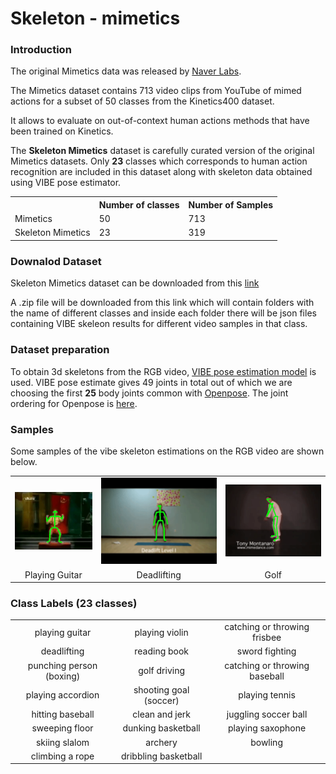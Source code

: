 # Skeleton - mimetics

### Introduction

The original Mimetics data was released by [Naver Labs](https://europe.naverlabs.com/research/computer-vision-research-naver-labs-europe/mimetics/).

The Mimetics dataset contains 713 video clips from YouTube of mimed actions for a subset of 50 classes from the Kinetics400 dataset.

It allows to evaluate on out-of-context human actions methods that have been trained on Kinetics.

The <b>Skeleton Mimetics</b> dataset is carefully curated version of the original Mimetics datasets. Only <b>23</b> classes which corresponds to human action recognition are included in this dataset along with skeleton data obtained using VIBE pose estimator.

<center>
<table >
  <tr>
    <th/>
    <th>Number of classes</th>
    <th>Number of Samples</th>
  </tr>

  <tr>
    <td>Mimetics</td>
    <td>50</td>
    <td>713</td>
  </tr>

  <tr>
    <td>Skeleton Mimetics</td>
    <td>23</td>
    <td>319</td>
  </tr>
</table>
</center>

### Downalod Dataset

Skeleton Mimetics dataset can be downloaded from this <a href = "https://zenodo.org/record/4543220">link</a>

A .zip file will be downloaded from this link which will contain folders with the name of different classes and inside each folder there will be json files containing VIBE skeleon results for different video samples in that class.

### Dataset preparation

To obtain 3d skeletons from the RGB video, [VIBE pose estimation model](https://github.com/mkocabas/VIBE) is used. VIBE pose estimate gives 49 joints in total out of which we are choosing the first <b>25</b>
body joints common with [Openpose](https://github.com/CMU-Perceptual-Computing-Lab/openpose). The joint ordering for Openpose is [here](https://github.com/CMU-Perceptual-Computing-Lab/openpose/blob/master/doc/output.md#keypoint-ordering-in-cpython).

### Samples

Some samples of the vibe skeleton estimations on the RGB video are shown below.


<table>
<tr>
  <td>
    <img src = "../static/mimetics_1.gif"/>
  </td>
  <td>
    <img src = "../static/mimetics_2.gif" />
  </td>
  <td>
    <img src = "../static/mimetics_3.gif"/>
  </td>
</tr>

<tr>
  <td align="center">Playing Guitar</td>
  <td align="center">Deadlifting</td>
  <td align="center">Golf</td>
</tr>

</table>

### Class Labels (23 classes)

<table>

<tr>
 <td align = "center">playing guitar</td>
 <td align = "center">playing violin</td>
 <td align = "center">catching or throwing frisbee</td>
</tr>
<tr>
 <td align = "center">deadlifting</td>
 <td align = "center">reading book</td>
 <td align = "center">sword fighting</td>
</tr>
<tr>
 <td align = "center">punching person (boxing)</td>
 <td align = "center">golf driving</td>
 <td align = "center">catching or throwing baseball</td>
</tr>
<tr>
 <td align = "center">playing accordion</td>
 <td align = "center">shooting goal (soccer)</td>
 <td align = "center">playing tennis</td>
</tr>
<tr>
 <td align = "center">hitting baseball</td>
 <td align = "center">clean and jerk</td>
 <td align = "center">juggling soccer ball</td>
</tr>
<tr>
 <td align = "center">sweeping floor</td>
 <td align = "center">dunking basketball</td>
 <td align = "center">playing saxophone</td>
</tr>
<tr>
 <td align = "center">skiing slalom</td>
 <td align = "center">archery</td>
 <td align = "center">bowling</td>
</tr>
<tr>
 <td align = "center">climbing a rope</td>
 <td align = "center">dribbling basketball</td>
</tr>

</table>
